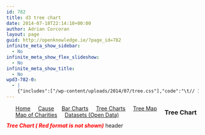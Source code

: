 ```yaml
---
id: 782
title: d3 tree chart
date: 2014-07-18T22:14:18+00:00
author: Adrian Corcoran
layout: page
guid: http://openknowledge.ie/?page_id=782
infinite_meta_show_sidebar:
  - No
infinite_meta_show_flex_slideshow:
  - No
infinite_meta_show_title:
  - No
wpd3-782-0:
  - |
    {"includes":["/wp-content/uploads/2014/07/tree.css"],"code":"\t// 1. Load external data and format into hierarchy\r\n\t// 1.1 load external data\r\n\td3.tsv(\"/wp-content/uploads/2014/07/tree.csv\", function(error, data) {\r\n\t\tdata.forEach(function(d) {\r\n\t      d.PID = parseInt(d.PID);\r\n\t\t\t//        d.date = parseDate(d['Date Purchased']);\r\n\t\t});\r\n\t//\talert(JSON.stringify(data));\r\n\t\r\n\t// 1.2 create a name-based map for the nodes\r\n\t\tvar dataMap = data.reduce(function(map, node) {\r\n\t\t\t\tmap[node.name] = node;\r\n\t\t\t\treturn map;\r\n\t\t\t}, {});\r\n\t//\t\talert('name-based map'+JSON.stringify(dataMap));\r\n\r\n\t// 1.3 iteratively add each child to its parents, or to the root array if no parent is found\r\n\t\t\t\tvar treeData = [];\r\n\t\t\t\tdata.forEach(function(node) {\r\n\t\t\t\t // add to parent\r\n\t\t\t\t var parent = dataMap[node.parent];\r\n\t\t\t\t if (parent) {\r\n\t\t\t\t  // create child array if it doesn't exist\r\n\t\t\t\t  (parent.children || (parent.children = []))\r\n\t\t\t\t   // add node to child array\r\n\t\t\t\t   .push(node);\r\n\t\t\t\t } else {\r\n\t\t\t\t  // parent is null or missing\r\n\t\t\t\t  treeData.push(node);\r\n\t\t\t\t }\r\n\t\t\t\t});\r\n\t\t\t\t\r\n\t//  1.4 Confirm TreeData is in the correct format\r\n\t//\t\t\talert(JSON.stringify(treeData))\r\n\t//\t\t\talert(treeData[0].children[2].name);\t\r\n\t\t\t\t\r\n\t//-------------------------------------------------------------------\r\n\t// 2.0 ************** Generate the tree diagram  *****************\r\n\t\t\t\tvar margin = {top: 5, right: 10, bottom: 5, left: 150},\r\n\t\t\t\t width = 1000 - margin.right - margin.left,\r\n\t\t\t\t height = 500 - margin.top - margin.bottom;\r\n\t\t\t\t \r\n\t\t\t\tvar i = 0;\r\n\r\n\t\t\t\tvar tree = d3.layout.cluster()\r\n//\t\t\t\tvar tree = d3.layout.tree()\r\n\t\t\t\t .size([height, width]);\r\n\r\n\t\t\t\tvar diagonal = d3.svg.diagonal()\r\n\t\t\t\t .projection(function(d) { return [d.y, d.x]; });\r\n\r\n\t\t\t\tvar svg = d3.select(\".wpd3-782-0\").append(\"svg\")\r\n\t\t\t\t .attr(\"width\", width + margin.right + margin.left)\r\n\t\t\t\t .attr(\"height\", height + margin.top + margin.bottom)\r\n\t\t\t\t  .append(\"g\")\r\n\t\t\t\t .attr(\"transform\", \"translate(\" + margin.left + \",\" + margin.top + \")\");\r\n\r\n\t\t\t\t//root = treeData[0].children[2];\r\n\t\t\t\troot = treeData[0];\r\n\t\t\t\t  \r\n\t\t\t\tupdate(root);\r\n\t\t\t\t\r\n\t// 3.0 Draw Functions\r\n\t// --------------------------------------------------------------------------------------------------------------\r\n\t\t\t\tfunction update(source) {\r\n\r\n\t\t\t\t  // Compute the new tree layout.\r\n\t\t\t\t  var nodes = tree.nodes(root).reverse(),\r\n\t\t\t\t   links = tree.links(nodes);\r\n\r\n\t\t\t\t  // Normalize for fixed-depth.\r\n\t\t\t\t  nodes.forEach(function(d) { d.y = d.depth * 180; });\r\n\r\n\t\t\t\t  // Declare the nodes\r\n\t\t\t\t  var node = svg.selectAll(\"g.node\")\r\n\t\t\t\t   .data(nodes, function(d) { return d.id || (d.id = ++i); });\r\n\r\n\t\t\t\t  // Enter the nodes.\r\n\t\t\t\t  var nodeEnter = node.enter().append(\"g\")\r\n\t\t\t\t   .attr(\"class\", \"node\")\r\n\t\t\t\t   .attr(\"transform\", function(d) { \r\n\t\t\t\t\treturn \"translate(\" + d.y + \",\" + d.x + \")\"; });\r\n\t\t\t\t  \r\n\t\t\t\t\tnodeEnter.append(\"circle\")\r\n\t\t\t\t\t\t.attr(\"r\", function(d) { return d.value; })\r\n\t\t\t\t\t\t.style(\"stroke\", function(d) { return d.type; })\r\n\t\t\t\t\t\t.style(\"fill\", function(d) { return d.level; });\r\n\r\n\r\n\t\t\t\t  nodeEnter.append(\"text\")\r\n\t\t\t\t\t.attr(\"x\", function(d) { \r\n\t\t\t\t\treturn d.children || d._children ? (d.value + 4) * -1 : d.value + 4 })\r\n\t\t\t\t   .attr(\"dy\", \".35em\")\r\n\t\t\t\t   .attr(\"text-anchor\", function(d) { \r\n\t\t\t\t\treturn d.children || d._children ? \"end\" : \"start\"; })\r\n\t\t\t\t   .text(function(d) { return d.name; })\r\n\t\t\t\t   .style(\"fill-opacity\", 1);\r\n\r\n\t\t\t\t  // Declare the links\r\n\t\t\t\t  var link = svg.selectAll(\"path.link\")\r\n\t\t\t\t   .data(links, function(d) { return d.target.id; });\r\n\r\n\t\t\t\t  // Enter the links.  \r\n\t\t\t\t   link.enter().insert(\"path\", \"g\")\r\n\t\t\t\t   .attr(\"class\", \"link\")\r\n\t\t\t\t   .style(\"stroke\", function(d) { return d.target.level; })\r\n\t\t\t\t   .attr(\"d\", diagonal);\r\n\r\n\t\t\t\t};\t\t\t\t\r\n\t\r\n  }); // Close d3.csv"}
---
```

<ul id="menu">
  <li style="float:left;display:inline;padding-right: 20px;">
    <a href="chy-04">Home</a>
  </li>
  <li style="float:left;display:inline;padding-right: 20px;">
    <a href="chy-02-test">Cause</a>
  </li>
  <li style="float:left;display:inline;padding-right: 20px;">
    <a href="chy-06">Bar Charts</a>
  </li>
  <li style="float:left;display:inline;padding-right: 20px;">
    <a href="d3-tree-chart">Tree Charts</a>
  </li>
  <li style="float:left;display:inline;padding-right: 20px;">
    <a href="d3-tree-map">Tree Map</a>
  </li>
  <li style="float:left;display:inline;padding-right: 20px;">
    <a href="chy-07">Map of Charities</a>
  </li>
  <li style="float:left;display:inline;padding-right: 20px;">
    <a href="chy-01-charity">Datasets (Open Data)</a>
  </li>
</ul>



### Tree Chart

<span style="color: #ff0000;"><em><strong>Tree Chart ( Red format is not shown)</strong></em></span> header 

<link type="text/css" rel="Stylesheet" href='http://openknowledge.ie/wp-content/uploads/2014/07/tree.css' />

<div class="wpd3-782-0">
</div>